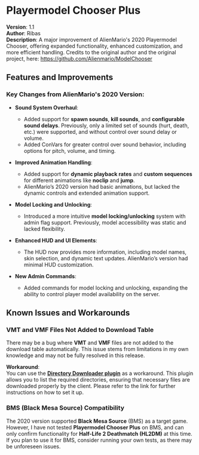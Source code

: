 # Playermodel Chooser Plus

**Version**: 1.1  
**Author**: Ribas  
**Description**: A major improvement of AlienMario's 2020 Playermodel Chooser, offering expanded functionality, enhanced customization, and more efficient handling.
Credits to the original author and the original project, here: https://github.com/Alienmario/ModelChooser

## Features and Improvements

### Key Changes from AlienMario's 2020 Version:
- **Sound System Overhaul**:
  - Added support for **spawn sounds**, **kill sounds**, and **configurable sound delays**. Previously, only a limited set of sounds (hurt, death, etc.) were supported, and without control over sound delay or volume.
  - Added ConVars for greater control over sound behavior, including options for pitch, volume, and timing.
  
- **Improved Animation Handling**:
  - Added support for **dynamic playback rates** and **custom sequences** for different animations like **noclip** and **jump**.
  - AlienMario’s 2020 version had basic animations, but lacked the dynamic controls and extended animation support.
  
- **Model Locking and Unlocking**:
  - Introduced a more intuitive **model locking/unlocking** system with admin flag support. Previously, model accessibility was static and lacked flexibility.
  
- **Enhanced HUD and UI Elements**:
  - The HUD now provides more information, including model names, skin selection, and dynamic text updates. AlienMario’s version had minimal HUD customization.
  
- **New Admin Commands**:
  - Added commands for model locking and unlocking, expanding the ability to control player model availability on the server.

## Known Issues and Workarounds

### VMT and VMF Files Not Added to Download Table
There may be a bug where **VMT** and **VMF** files are not added to the download table automatically. This issue stems from limitations in my own knowledge and may not be fully resolved in this release.

**Workaround**:  
You can use the [**Directory Downloader plugin**](https://forums.alliedmods.net/showthread.php?p=2568881) as a workaround. This plugin allows you to list the required directories, ensuring that necessary files are downloaded properly by the client. Please refer to the link for further instructions on how to set it up.

### BMS (Black Mesa Source) Compatibility
The 2020 version supported **Black Mesa Source** (BMS) as a target game. However, I have not tested **Playermodel Chooser Plus** on BMS, and can only confirm functionality for **Half-Life 2 Deathmatch (HL2DM)** at this time. If you plan to use it for BMS, consider running your own tests, as there may be unforeseen issues.
